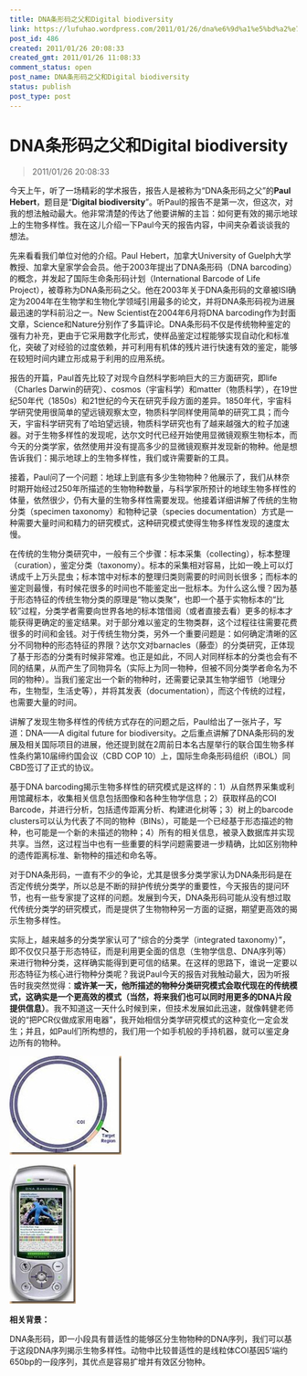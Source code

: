 ```yaml
---
title: DNA条形码之父和Digital biodiversity
link: https://lufuhao.wordpress.com/2011/01/26/dna%e6%9d%a1%e5%bd%a2%e7%a0%81%e4%b9%8b%e7%88%b6%e5%92%8cdigital-biodiversity/
post_id: 486
created: 2011/01/26 20:08:33
created_gmt: 2011/01/26 11:08:33
comment_status: open
post_name: DNA条形码之父和Digital biodiversity
status: publish
post_type: post
---
```


# DNA条形码之父和Digital biodiversity

> 2011/01/26 20:08:33

 

今天上午，听了一场精彩的学术报告，报告人是被称为“DNA条形码之父”的**Paul Hebert**，题目是“**Digital biodiversity**”。听Paul的报告不是第一次，但这次，对我的想法触动最大。他非常清楚的传达了他要讲解的主旨：如何更有效的揭示地球上的生物多样性。我在这儿介绍一下Paul今天的报告内容，中间夹杂着谈谈我的想法。

先来看看我们单位对他的介绍。Paul Hebert，加拿大University of Guelph大学教授、加拿大皇家学会会员。他于2003年提出了DNA条形码（DNA barcoding）的概念，并发起了国际生命条形码计划（International Barcode of Life Project），被尊称为DNA条形码之父。他在2003年关于DNA条形码的文章被ISI确定为2004年在生物学和生物化学领域引用最多的论文，并将DNA条形码视为进展最迅速的学科前沿之一。New Scientist在2004年6月将DNA barcoding作为封面文章，Science和Nature分别作了多篇评论。DNA条形码不仅是传统物种鉴定的强有力补充，更由于它采用数字化形式，使样品鉴定过程能够实现自动化和标准化，突破了对经验的过度依赖，并可利用有机体的残片进行快速有效的鉴定，能够在较短时间内建立形成易于利用的应用系统。

报告的开篇，Paul首先比较了对现今自然科学影响巨大的三方面研究，即life（Charles Darwin的研究）、cosmos（宇宙科学）和matter（物质科学），在19世纪50年代（1850s）和21世纪的今天在研究手段方面的差异。1850年代，宇宙科学研究使用很简单的望远镜观察太空，物质科学同样使用简单的研究工具；而今天，宇宙科学研究有了哈珀望远镜，物质科学研究也有了越来越强大的粒子加速器。对于生物多样性的发现呢，达尔文时代已经开始使用显微镜观察生物标本，而今天的分类学家，依然使用并没有提高多少的显微镜观察并发现新的物种。他是想告诉我们：揭示地球上的生物多样性，我们或许需要新的工具。

接着，Paul问了一个问题：地球上到底有多少生物物种？他展示了，我们从林奈时期开始经过250年所描述的生物物种数量，与科学家所预计的地球生物多样性的体量，依然很少，仍有大量的生物多样性需要发现。他接着详细讲解了传统的生物分类（specimen taxonomy）和物种记录（species documentation）方式是一种需要大量时间和精力的研究模式，这种研究模式使得生物多样性发现的速度太慢。

在传统的生物分类研究中，一般有三个步骤：标本采集（collecting），标本整理（curation），鉴定分类（taxonomy）。标本的采集相对容易，比如一晚上可以灯诱成千上万头昆虫；标本馆中对标本的整理归类则需要的时间则长很多；而标本的鉴定则最慢，有时候花很多的时间也不能鉴定出一批标本。为什么这么慢？因为基于形态特征的传统生物分类的原理是“物以类聚”，也即一个基于实物标本的“比较”过程，分类学者需要向世界各地的标本馆借阅（或者直接去看）更多的标本才能获得更确定的鉴定结果。对于部分难以鉴定的生物类群，这个过程往往需要花费很多的时间和金钱。对于传统生物分类，另外一个重要问题是：如何确定清晰的区分不同物种的形态特征的界限？达尔文对barnacles（藤壶）的分类研究，正体现了基于形态的分类有时候非常难。也正是如此，不同人对同样标本的分类也会有不同的结果，从而产生了同物异名（实际上为同一物种，但被不同分类学者命名为不同的物种）。当我们鉴定出一个新的物种时，还需要记录其生物学细节（地理分布，生物型，生活史等），并将其发表（documentation），而这个传统的过程，也需要大量的时间。

讲解了发现生物多样性的传统方式存在的问题之后，Paul给出了一张片子，写道：DNA——A digital future for biodiversity。之后重点讲解了DNA条形码的发展及相关国际项目的进展，他还提到就在2周前日本名古屋举行的联合国生物多样性条约第10届缔约国会议（CBD COP 10）上，国际生命条形码组织（iBOL）同CBD签订了正式的协议。

基于DNA barcoding揭示生物多样性的研究模式是这样的：1）从自然界采集或利用馆藏标本，收集相关信息包括图像和各种生物学信息；2）获取样品的COI Barcode，并进行分析，包括遗传距离分析、构建进化树等；3）树上的barcode clusters可以认为代表了不同的物种（BINs），可能是一个已经基于形态描述的物种，也可能是一个新的未描述的物种；4）所有的相关信息，被录入数据库并实现共享。当然，这过程当中也有一些重要的科学问题需要进一步精确，比如区别物种的遗传距离标准、新物种的描述和命名等。

对于DNA条形码，一直有不少的争论，尤其是很多分类学家认为DNA条形码是在否定传统分类学，所以总是不断的辩护传统分类学的重要性，今天报告的提问环节，也有一些专家提了这样的问题。发展到今天，DNA条形码可能从没有想过取代传统分类学的研究模式，而是提供了生物物种另一方面的证据，期望更高效的揭示生物多样性。

实际上，越来越多的分类学家认可了“综合的分类学（integrated taxonomy）”，即不仅仅只基于形态特征，而是利用更全面的信息（生物学信息、DNA序列等）来进行物种分类，这样确实能得到更可信的结果。在这样的思路下，谁说一定要以形态特征为核心进行物种分类呢？我说Paul今天的报告对我触动最大，因为听报告时我突然觉得：**或许某一天，他所描述的物种分类研究模式会取代现在的传统模式，这确实是一个更高效的模式（当然，将来我们也可以同时用更多的DNA片段提供信息）**。我不知道这一天什么时候到来，但技术发展如此迅速，就像韩健老师说的“把PCR仪做成家用电器”，我开始相信分类学研究模式的这种变化一定会发生；并且，如Paul们所构想的，我们用一个如手机般的手持机器，就可以鉴定身边所有的物种。 

![20110126-200833-0001](/assets/images/20110126-200833-0001.jpg)

![20110126-200833-0002](/assets/images/20110126-200833-0002.jpg)

**相关背景：**

DNA条形码，即一小段具有普适性的能够区分生物物种的DNA序列，我们可以基于这段DNA序列揭示生物多样性。动物中比较普适性的是线粒体COI基因5’端约650bp的一段序列，其优点是容易扩增并有效区分物种。
